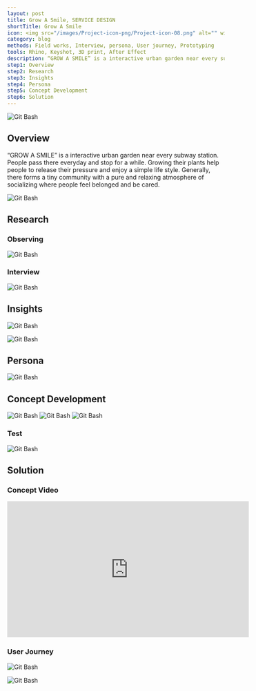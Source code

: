 ```yaml
---
layout: post
title: Grow A Smile, SERVICE DESIGN
shortTitle: Grow A Smile
icon: <img src="/images/Project-icon-png/Project-icon-08.png" alt="" width="100"/>
category: blog
methods: Field works, Interview, persona, User journey, Prototyping
tools: Rhino, Keyshot, 3D print, After Effect
description: “GROW A SMILE” is a interactive urban garden near every subway station. People pass there everyday and stop for a while. Growing their plants help people to release their pressure and enjoy a simple life style. Generally, there forms a tiny community with a pure and relaxing atmosphere of socializing where people feel belonged and be cared.
step1: Overview
step2: Research
step3: Insights
step4: Persona
step5: Concept Development
step6: Solution
---
```


<head>

<head>

<body>
  
 <p><img alt="Git Bash" src="images/GAS/GAS-img-01.jpg"/></p> 

 
<div id="step1" class="dowebok">
<h2>Overview</h2>
  
 <p> “GROW A SMILE” is a interactive urban garden near every subway station. People pass there everyday and stop for a while. Growing their plants help people to release their pressure and enjoy a simple life style. Generally, there forms a tiny community with a pure and relaxing atmosphere of socializing where people feel belonged and be cared.</p> 
 <p><img alt="Git Bash" src="images/GAS/GAS-img-02.jpg"/></p> 


</div>

<div id="step2" class="dowebok">

<h2>Research</h2>
<h3>Observing</h3>

 <p><img alt="Git Bash" src="images/GAS/GAS-img-03.jpg"/></p> 
<h3>Interview</h3>
 <p><img alt="Git Bash" src="images/GAS/GAS-img-04.jpg"/></p> 


</div>

<div id="step3" class="dowebok">

<h2>Insights</h2>

<p><img alt="Git Bash" src="images/GAS/GAS-img-05.jpg"/></p>
<p><img alt="Git Bash" src="images/GAS/GAS-img-06.jpg"/></p>


</div>

<div id="step4" class="dowebok">

<h2>Persona</h2>
<p><img alt="Git Bash" src="images/GAS/GAS-img-07.jpg"/></p>
</div>

<div id="step5" class="dowebok">

<h2>Concept Development</h2>
<p>
<img alt="Git Bash" src="images/GAS/GAS-img-08.jpg"/>
<img alt="Git Bash" src="images/GAS/GAS-img-09.jpg"/>
<img alt="Git Bash" src="images/GAS/GAS-img-10.jpg"/>
</p>

<h3>Test</h3>
<p><img alt="Git Bash" src="images/GAS/GAS-img-11.jpg"/></p>
</div>



<div id="step6" class="dowebok">

<h2>Solution</h2>
<h3>Concept Video</h3>

<p><iframe width="560" height="315" src="https://www.youtube.com/embed/vBNAP6--ncI" frameborder="0" allow="accelerometer; autoplay; encrypted-media; gyroscope; picture-in-picture" allowfullscreen></iframe></p>

<h3>User Journey</h3>
<p><img alt="Git Bash" src="images/GAS/GAS-img-12.jpg"/></p>
<p><img alt="Git Bash" src="images/GAS/GAS-img-13.jpg"/></p>
</div>



</body>
